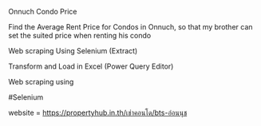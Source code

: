 Onnuch Condo Price

Find the Average Rent Price for Condos in Onnuch, so that my brother can set the suited price when renting his condo

Web scraping Using Selenium (Extract)

Transform and Load in Excel (Power Query Editor)

  Web scraping using 
  
   #Selenium
   
  website = https://propertyhub.in.th/เช่าคอนโด/bts-อ่อนนุช
